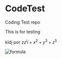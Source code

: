 # CodeTest
Coding Test repo

This is for testing

kldj por
$zz^ii + x^2 + y^3 + z^5$




![formula](https://render.githubusercontent.com/render/math?math=e^{\pi}=-1)
